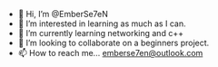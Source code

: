 - 👋 Hi, I’m @EmberSe7eN
- 👀 I’m interested in learning as much as I can.
- 🌱 I’m currently learning networking and c++
- 💞️ I’m looking to collaborate on a beginners project.
- 📫 How to reach me... emberse7en@outlook.com



<!---
EmberSe7eN/EmberSe7eN is a ✨ special ✨ repository because its `README.md` (this file) appears on your GitHub profile.
You can click the Preview link to take a look at your changes.
--->
